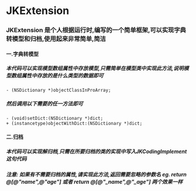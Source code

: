 # JKExtension
### JKExtension 是个人根据运行时,编写的一个简单框架,可以实现字典转模型和归档,使用起来非常简单,简洁
#### 一.字典转模型
##### 本代码可以实现模型数组属性中存放模型,只需简单在模型类中实现此方法,说明模型数组属性中存放的是什么类型的数据即可
```
- (NSDictionary *)objectClassInProArray;
```
##### 然后调用以下需要的任一方法即可
```
- (void)setDict:(NSDictionary *)dict;
+ (instancetype)objectWithDict:(NSDictionary *)dict;
```
#### 二.归档
##### 本代码可以实现解归档,只需在所要归档的类的实现中写入JKCodingImplement这句代码
##### 注意: 如果有不需要归档的属性,请实现此方法,返回需要忽略的参数名 eg. return @[@"name",@"age"] 或者 return @[@"_name",@"_age"] 两个效果一样
